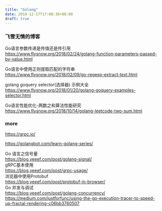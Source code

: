```yaml
---
title: "Golang"
date: 2018-12-17T17:00:36+08:00
draft: true
---
```



### 飞雪无情的博客

Go语言参数传递是传值还是传引用  
https://www.flysnow.org/2018/02/24/golang-function-parameters-passed-by-value.html

Go语言中使用正则提取匹配的字符串  
https://www.flysnow.org/2018/02/09/go-regexp-extract-text.html

golang goquery selector(选择器) 示例大全  
https://www.flysnow.org/2018/01/20/golang-goquery-examples-selector.html

Go语言性能优化-两数之和算法性能研究  
https://www.flysnow.org/2018/10/14/golang-leetcode-two-sum.html

### more

https://grpc.io/

https://golangbot.com/learn-golang-series/


Go 语言之信号量  
https://blog.yeeef.com/post/golang-signal/  
gRPC基本使用  
https://blog.yeeef.com/post/grpc-usage/  
浏览器中使用Protobuf  
https://blog.yeeef.com/post/protobuf-in-browser/  
Go 并发与调试  
https://blog.yeeef.com/post/golang-concurrency/  
https://medium.com/justforfunc/using-the-go-execution-tracer-to-speed-up-fractal-rendering-c06bb3760507